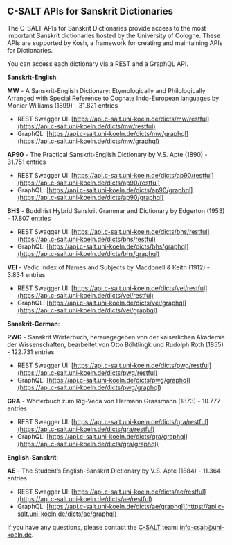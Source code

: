 ## C-SALT APIs for Sanskrit Dictionaries

The C-SALT APIs for Sanskrit Dictionaries provide access to the most important Sanskrit dictionaries 
hosted by the University of Cologne. These APIs are supported by Kosh, 
a framework for creating and maintaining APIs for Dictionaries.

You can access each dictionary via a REST and a GraphQL API.

__Sanskrit-English__:

**MW** -  A Sanskrit-English Dictionary: Etymologically and Philologically Arranged with Special Reference to Cognate Indo-European languages by Monier Williams (1899) - 31.821 entries
* REST Swagger UI: [https://api.c-salt.uni-koeln.de/dicts/mw/restful](https://api.c-salt.uni-koeln.de/dicts/mw/restful)
* GraphQL: [https://api.c-salt.uni-koeln.de/dicts/mw/graphql](https://api.c-salt.uni-koeln.de/dicts/mw/graphql)

**AP90** - The Practical Sanskrit-English Dictionary by V.S. Apte (1890) - 31.751 entries
* REST Swagger UI: [https://api.c-salt.uni-koeln.de/dicts/ap90/restful](https://api.c-salt.uni-koeln.de/dicts/ap90/restful)
* GraphQL: [https://api.c-salt.uni-koeln.de/dicts/ap90/graphql](https://api.c-salt.uni-koeln.de/dicts/ap90/graphql)

**BHS** - Buddhist Hybrid Sanskrit Grammar and Dictionary by Edgerton (1953) - 17.807 entries
* REST Swagger UI: [https://api.c-salt.uni-koeln.de/dicts/bhs/restful](https://api.c-salt.uni-koeln.de/dicts/bhs/restful)
* GraphQL: [https://api.c-salt.uni-koeln.de/dicts/bhs/graphql](https://api.c-salt.uni-koeln.de/dicts/bhs/graphql)

**VEI** - Vedic Index of Names and Subjects by Macdonell & Keith (1912) - 3.834 entries
* REST Swagger UI: [https://api.c-salt.uni-koeln.de/dicts/vei/restful](https://api.c-salt.uni-koeln.de/dicts/vei/restful)
* GraphQL: [https://api.c-salt.uni-koeln.de/dicts/vei/graphql](https://api.c-salt.uni-koeln.de/dicts/vei/graphql)

__Sanskrit-German__:

**PWG** - Sanskrit Wörterbuch, herausgegeben von der kaiserlichen Akademie der Wissenschaften, bearbeitet von Otto Böhtlingk und Rudolph Roth (1855) - 122.731 entries
* REST Swagger UI: [https://api.c-salt.uni-koeln.de/dicts/pwg/restful](https://api.c-salt.uni-koeln.de/dicts/pwg/restful)
* GraphQL: [https://api.c-salt.uni-koeln.de/dicts/pwg/graphql](https://api.c-salt.uni-koeln.de/dicts/pwg/graphql)

**GRA** - Wörterbuch zum Rig-Veda von Hermann Grassmann (1873) - 10.777 entries
* REST Swagger UI: [https://api.c-salt.uni-koeln.de/dicts/gra/restful](https://api.c-salt.uni-koeln.de/dicts/gra/restful)
* GraphQL: [https://api.c-salt.uni-koeln.de/dicts/gra/graphql](https://api.c-salt.uni-koeln.de/dicts/gra/graphql)

__English-Sanskrit__:

**AE** - The Student’s English-Sanskrit Dictionary by V.S. Apte (1884) - 11.364 entries
* REST Swagger UI: [https://api.c-salt.uni-koeln.de/dicts/ae/restful](https://api.c-salt.uni-koeln.de/dicts/ae/restful)
* GraphQL: [https://api.c-salt.uni-koeln.de/dicts/ae/graphql](https://api.c-salt.uni-koeln.de/dicts/ae/graphql)

If you have any questions, please contact the [C-SALT](http://c-salt.uni-koeln.de) team: <info-csalt@uni-koeln.de>.
